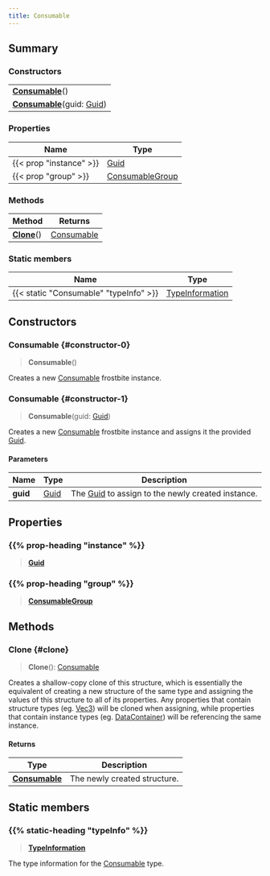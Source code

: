 ```yaml
---
title: Consumable
---
```


## Summary

### Constructors

|  |
| --- |
| **[Consumable](#constructor-0)**() |
| **[Consumable](#constructor-1)**(guid: [Guid](/vext/ref/shared/type/guid)) |

### Properties

| Name | Type |
| ---- | ---- |
| {{< prop "instance" >}} | [Guid](/vext/ref/shared/type/guid) |
| {{< prop "group" >}} | [ConsumableGroup](/vext/ref/fb/consumablegroup) |

### Methods

| Method | Returns |
| ------ | ------- |
| **[Clone](#clone)**() | [Consumable](/vext/ref/fb/consumable) |

### Static members

| Name | Type |
| ---- | ---- |
| {{< static "Consumable" "typeInfo" >}} | [TypeInformation](/vext/ref/shared/type/typeinformation) |

## Constructors

### Consumable {#constructor-0}

> **Consumable**()

Creates a new [Consumable](/vext/ref/fb/consumable) frostbite instance.

### Consumable {#constructor-1}

> **Consumable**(guid: [Guid](/vext/ref/shared/type/guid))

Creates a new [Consumable](/vext/ref/fb/consumable) frostbite instance and assigns it the provided [Guid](/vext/ref/shared/type/guid).

#### Parameters

| Name | Type | Description |
| ---- | ---- | ----------- |
| **guid** | [Guid](/vext/ref/shared/type/guid) | The [Guid](/vext/ref/shared/type/guid) to assign to the newly created instance. |

## Properties

### {{% prop-heading "instance" %}}

> **[Guid](/vext/ref/shared/type/guid)**

### {{% prop-heading "group" %}}

> **[ConsumableGroup](/vext/ref/fb/consumablegroup)**

## Methods

### Clone {#clone}

> **Clone**(): [Consumable](/vext/ref/fb/consumable)

Creates a shallow-copy clone of this structure, which is essentially the equivalent of creating a new structure of the same type and assigning the values of this structure to all of its properties. Any properties that contain structure types (eg. [Vec3](/vext/ref/shared/type/vec3)) will be cloned when assigning, while properties that contain instance types (eg. [DataContainer](/vext/ref/shared/type/datacontainer)) will be referencing the same instance.

#### Returns

| Type | Description |
| ---- | ----------- |
| **[Consumable](/vext/ref/fb/consumable)** | The newly created structure. |

## Static members

### {{% static-heading "typeInfo" %}}

> **[TypeInformation](/vext/ref/shared/type/typeinformation)**

The type information for the [Consumable](/vext/ref/fb/consumable) type.

